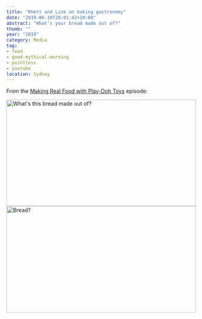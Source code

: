 ```yaml
---
title: "Rhett and Link on baking gastronomy"
date: "2019-06-10T20:01:42+10:00"
abstract: "What’s your bread made out of?"
thumb: ""
year: "2019"
category: Media
tag:
- food
- good-mythical-morning
- pointless
- youtube
location: Sydney
---
```

From the [Making Real Food with Play-Doh Toys](https://www.youtube.com/watch?v=r01P9RmMeBI) episode:

<p><img src="https://rubenerd.com/files/2019/rhett-link-bread-01@1x.jpg" srcset="https://rubenerd.com/files/2019/rhett-link-bread-01@1x.jpg 1x, https://rubenerd.com/files/2019/rhett-link-bread-01@2x.jpg 2x" alt="What's this bread made out of?" style="width:500px; height:281px;" /><br /><img src="https://rubenerd.com/files/2019/rhett-link-bread-02@1x.jpg" srcset="https://rubenerd.com/files/2019/rhett-link-bread-02@1x.jpg 1x, https://rubenerd.com/files/2019/rhett-link-bread-02@2x.jpg 2x" alt="Bread?" style="width:500px; height:281px;" /></p>

